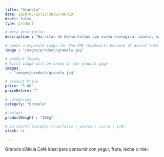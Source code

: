 ```yaml
---
title: "Granola"
date: 2020-05-25T13:39:07+06:00
draft: false
type: product

# meta description
description : "Barritas de Avena hechas con avena ecológica, panela, mantequilla, nuez moscada, coco y miel."

# needs a separate image for the CMS thumbnails because it doesnt take arrays (slideshow images)
image : "images/product/granola.jpg"

# product Images
# first image will be shown in the product page
images:
  - "images/product/granola.jpg"

# product Price
price: "5.60"
priceBefore: ""

# categories
category: "Granola"

# weight
productWeight : "100g"

# in stock? (accepts true/false | yes/no | si/no | 1/0)
stock: si

---
```

Granola d’Alicia Café ideal para consumir con yogur, fruta, leche o miel.
